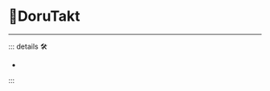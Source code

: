 # 🔻<via>DoruTakt</via>

---

<!-- =================================================== -->
<!-- =================================================== -->
<!-- =================================================== -->
<!-- =================================================== -->
<!-- =================================================== -->
::: details 🛠

-

:::
